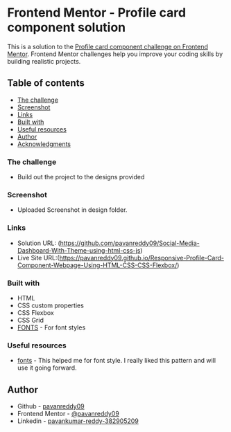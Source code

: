 # Frontend Mentor - Profile card component solution

This is a solution to the [Profile card component challenge on Frontend Mentor](https://www.frontendmentor.io/challenges/profile-card-component-cfArpWshJ). Frontend Mentor challenges help you improve your coding skills by building realistic projects. 

## Table of contents

  - [The challenge](#the-challenge)
  - [Screenshot](#screenshot)
  - [Links](#links)
  - [Built with](#built-with)
  - [Useful resources](#useful-resources)
- [Author](#author)
- [Acknowledgments](#acknowledgments)

### The challenge

- Build out the project to the designs provided

### Screenshot

- Uploaded Screenshot in design folder.

### Links

- Solution URL: (https://github.com/pavanreddy09/Social-Media-Dashboard-With-Theme-using-html-css-js)
- Live Site URL:(https://pavanreddy09.github.io/Responsive-Profile-Card-Component-Webpage-Using-HTML-CSS-CSS-Flexbox/)

### Built with

- HTML
- CSS custom properties
- CSS Flexbox
- CSS Grid
- [FONTS](https://fonts.google.com/) - For font styles

### Useful resources

- [fonts](https://fonts.google.com) - This helped me for font style. I really liked this pattern and will use it going forward.

## Author

- Github - [pavanreddy09](https://github.com/pavanreddy09)
- Frontend Mentor - [@pavanreddy09](https://www.frontendmentor.io/profile/pavanreddy09)
- Linkedin - [pavankumar-reddy-382905209](https://www.linkedin.com/in/pavankumar-reddy-382905209/)

